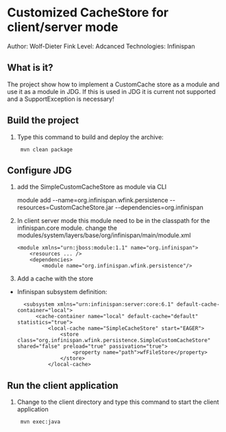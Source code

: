 Customized CacheStore for client/server mode
============================================
Author: Wolf-Dieter Fink
Level: Adcanced
Technologies: Infinispan


What is it?
-----------
The project show how to implement a CustomCache store as a module and use it as a module in JDG.
If this is used in JDG it is current not supported and a SupportException is necessary!

Build the project
-----------------
1. Type this command to build and deploy the archive:

        mvn clean package


Configure JDG
-------------

1. add the SimpleCustomCacheStore as module via CLI

    module add --name=org.infinispan.wfink.persistence --resources=CustomCacheStore.jar --dependencies=org.infinispan

2. In client server mode this module need to be in the classpath for the infinispan.core module.
   change the modules/system/layers/base/org/infinispan/main/module.xml

       <module xmlns="urn:jboss:module:1.1" name="org.infinispan">
           <resources ... />
           <dependencies>
               <module name="org.infinispan.wfink.persistence"/>

3. Add a cache with the store

* Infinispan subsystem definition:

        <subsystem xmlns="urn:infinispan:server:core:6.1" default-cache-container="local">
            <cache-container name="local" default-cache="default" statistics="true">
                <local-cache name="SimpleCacheStore" start="EAGER">
                    <store class="org.infinispan.wfink.persistence.SimpleCustomCacheStore" shared="false" preload="true" passivation="true">
                        <property name="path">wfFileStore</property>
                    </store>
                </local-cache>


Run the client application
-------------
1. Change to the client directory and type this command to start the client application

        mvn exec:java

